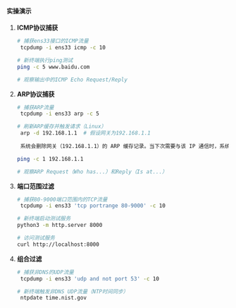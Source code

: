 #### **实操演示**
1. **ICMP协议捕获**  
   ```bash
   # 捕获ens33接口的ICMP流量
    tcpdump -i ens33 icmp -c 10
   
   # 新终端执行ping测试
   ping -c 5 www.baidu.com
   
   # 观察输出中的ICMP Echo Request/Reply
   ```

2. **ARP协议捕获**  
   ```bash
   # 捕获ARP流量
    tcpdump -i ens33 arp -c 5
   
   # 刷新ARP缓存并触发请求（Linux）
    arp -d 192.168.1.1  # 假设网关为192.168.1.1
    
    系统会删除网关（192.168.1.1）的 ARP 缓存记录。当下次需要与该 IP 通信时，系统会重新发送 ARP 请求，获取最新的 MAC 地址。

   ping -c 1 192.168.1.1
   
   # 观察ARP Request（Who has...）和Reply（Is at...）
   ```

3. **端口范围过滤**  
   ```bash
   # 捕获80-9000端口范围内的TCP流量
    tcpdump -i ens33 'tcp portrange 80-9000' -c 10
   
   # 新终端启动测试服务
   python3 -m http.server 8000
   
   # 访问测试服务
   curl http://localhost:8000
   ```

4. **组合过滤**  
   ```bash
   # 捕获非DNS的UDP流量
    tcpdump -i ens33 'udp and not port 53' -c 10
   
   # 新终端触发非DNS UDP流量（NTP时间同步）
    ntpdate time.nist.gov
   ```